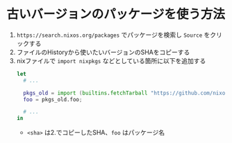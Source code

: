 # 古いバージョンのパッケージを使う方法

1. `https://search.nixos.org/packages` でパッケージを検索し `Source` をクリックする
2. ファイルのHistoryから使いたいバージョンのSHAをコピーする
3. nixファイルで `import nixpkgs` などとしている箇所に以下を追加する
    ```nix
    let
      # ...

      pkgs_old = import (builtins.fetchTarball "https://github.com/nixos/nixpkgs/archive/<sha>.tar.gz") {};
      foo = pkgs_old.foo;

      # ...
    in
    ```
    - `<sha>` は2.でコピーしたSHA、`foo` はパッケージ名
